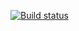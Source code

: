 [![Build status](https://ci.appveyor.com/api/projects/status/jesnwkq137mk06w4?svg=true)](https://ci.appveyor.com/project/djikk/jcc)
